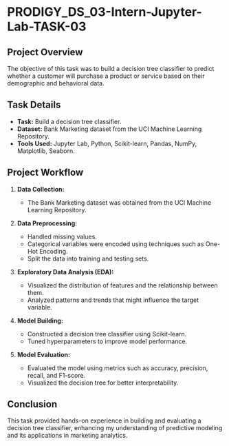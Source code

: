 # PRODIGY_DS_03-Intern-Jupyter-Lab-TASK-03

## Project Overview

The objective of this task was to build a decision tree classifier to predict whether a customer will purchase a product or service based on their demographic and behavioral data.

## Task Details

- **Task:** Build a decision tree classifier.
- **Dataset:** Bank Marketing dataset from the UCI Machine Learning Repository.
- **Tools Used:** Jupyter Lab, Python, Scikit-learn, Pandas, NumPy, Matplotlib, Seaborn.

## Project Workflow

1. **Data Collection:** 
   - The Bank Marketing dataset was obtained from the UCI Machine Learning Repository.

2. **Data Preprocessing:**
   - Handled missing values.
   - Categorical variables were encoded using techniques such as One-Hot Encoding.
   - Split the data into training and testing sets.

3. **Exploratory Data Analysis (EDA):**
   - Visualized the distribution of features and the relationship between them.
   - Analyzed patterns and trends that might influence the target variable.

4. **Model Building:**
   - Constructed a decision tree classifier using Scikit-learn.
   - Tuned hyperparameters to improve model performance.

5. **Model Evaluation:**
   - Evaluated the model using metrics such as accuracy, precision, recall, and F1-score.
   - Visualized the decision tree for better interpretability.

## Conclusion

This task provided hands-on experience in building and evaluating a decision tree classifier, enhancing my understanding of predictive modeling and its applications in marketing analytics.

